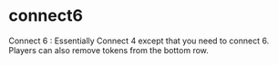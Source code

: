 # connect6
Connect 6 : Essentially Connect 4 except that you need to connect 6. Players can also remove tokens from the bottom row.
